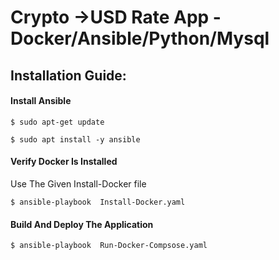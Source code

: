 # Crypto ->USD Rate App - Docker/Ansible/Python/Mysql

## Installation Guide:

#### Install Ansible
`$ sudo apt-get update`

`$ sudo apt install -y ansible`

#### Verify Docker Is Installed
Use The Given Install-Docker file

`$ ansible-playbook  Install-Docker.yaml`

#### Build And Deploy The Application

`$ ansible-playbook  Run-Docker-Compsose.yaml`
